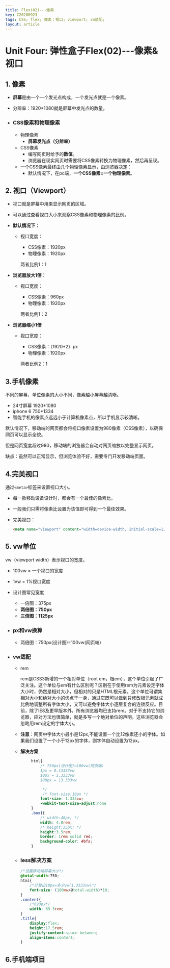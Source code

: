 ```yaml
---
title: Flex(02)---像素
key: C20200923
tags: CSS; flex; 像素；视口; viewport; vm适配; 
layout: article
---
```


# Unit Four: 弹性盒子Flex(02)---像素&视口

## 1. 像素

- **屏幕**是由一个一个发光点构成，一个发光点就是一个像素。

- 分辨率：1920*1080就是屏幕中发光点的数量。

- ### CSS像素和物理像素

  - 物理像素
    - **屏幕发光点（分辨率）**
  - CSS像素
    - 编写网页时给予的**数值**。
    - 浏览器在现实网页时需要将CSS像素转换为物理像素，然后再呈现。
  - 一个CSS像素最终由几个物理像素显示，由浏览器决定：
    - 默认情况下，在pc端，**一个CSS像素=一个物理像素**。

## 2. 视口（Viewport）

- 视口就是屏幕中用来显示网页的区域。

- 可以通过查看视口大小来观察CSS像素和物理像素的比例。

- **默认情况下：**

  - 视口宽度： 

    - CSS像素：1920px
    - 物理像素：1920px

    两者比例1：1

- **浏览器放大1倍：**

  - 视口宽度：

    - CSS像素：960px
    - 物理像素：1920px

    两者比例1：2

- **浏览器缩小1倍**

  - 视口宽度：

    - CSS像素：（1920*2）px
    - 物理像素：1920px

    两者比例2：1

## 3.手机像素

不同的屏幕，单位像素的大小不同，像素越小屏幕越清晰。

- 24寸屏幕 1920*1080
- iphone 6 750*1334
- 智能手机的像素点远远小于计算机像素点，所以手机显示较清晰。

默认情况下，移动端的网页都会将视口像素设置为980像素（CSS像素），以确保网页可以显示全貌。

但是网页宽度超过980，移动端的浏览器会自动对网页缩放以完整显示网页。

缺点：虽然可以正常显示，但浏览体验不好，需要专门开发移动端页面。

## 4.完美视口

通过`<meta>`标签来设置视口大小。

- 每一款移动设备设计时，都会有一个最佳的像素比。

- 一般我们只需将像素比设置为该值即可得到一个最佳效果。

- 完美视口：

  ```html
  <meta name="viewport" content="width=device-width, initial-scale=1.0">
  ```


## 5. vw单位

vw（viewport width）表示视口的宽度。

- 100vw = 一个视口的宽度

- 1vw = 1%视口宽度 

- 设计图常见宽度

  - 一倍图：375px
  - **两倍图：750px**
  - **三倍图：1125px**

- ### px和vw换算

  - 两倍图：750px(设计图)=100vw(网页端)

- ### vw适配

  - rem

    rem是CSS3新增的一个相对单位（root em，根em），这个单位引起了广泛关注。这个单位与em有什么区别呢？区别在于使用rem为元素设定字体大小时，仍然是相对大小，但相对的只是HTML根元素。这个单位可谓集相对大小和绝对大小的优点于一身，通过它既可以做到只修改根元素就成比例地调整所有字体大小，又可以避免字体大小逐层复合的连锁反应。目前，除了IE8及更早版本外，所有浏览器均已支持rem。对于不支持它的浏览器，应对方法也很简单，就是多写一个绝对单位的声明。这些浏览器会忽略用rem设定的字体大小。

  - **注意**：网页中字体大小最小是12px,不能设置一个比12像素还小的字体。如果我们设置了一个小于12px的字体，则字体自动设置为12px。

  - **解决方案**

  ```css
          html{
              /* 750px(设计图)=100vw(网页端)
              1px = 0.13333vw
              10px = 1.3333vw
              100px = 13.333vw
  
               */
               /* font-size:10px */
              font-size: 1.333vw;
              -webkit-text-size-adjust:none
          }
          .box1{
              /* width:48px; */
              width: 4.8rem;
              /* height:35px; */
              height:3.5rem;
              border: 1rem solid red;
              background-color: #bfa;
          }
  ```

  - ### less解决方案
  
    ```css
    /*设置移动端屏幕大小*/
    @total-width:750;
    html{
        /*计算出10px=多少vw(1.3333vw)*/
        font-size: (100vw/@total-width)*10;
    }
    .content{
        /*693px*/
        width: 69.3rem;
    }
    .title{
        display:flex;
        height:17.5rem;
        justify-content:space-between;
        align-items:content;
    }
    ```
  
    

## 6.手机端项目

